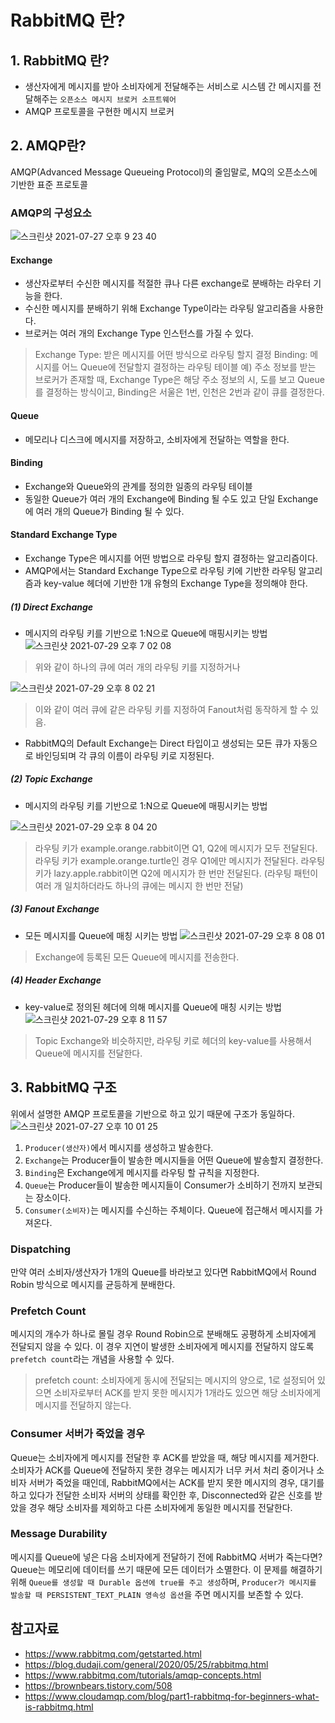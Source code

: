 # RabbitMQ 란?
## 1. RabbitMQ 란?
- 생산자에게 메시지를 받아 소비자에게 전달해주는 서비스로 시스템 간 메시지를 전달해주는 `오픈소스 메시지 브로커 소프트웨어`
- AMQP 프로토콜을 구현한 메시지 브로커

## 2. AMQP란?
AMQP(Advanced Message Queueing Protocol)의 줄임말로, MQ의 오픈소스에 기반한 표준 프로토콜
### AMQP의 구성요소
![스크린샷 2021-07-27 오후 9 23 40](https://user-images.githubusercontent.com/37948906/127153074-40855380-52d3-478c-aa08-cc1d771d8ece.png)

#### Exchange
- 생산자로부터 수신한 메시지를 적절한 큐나 다른 exchange로 분배하는 라우터 기능을 한다.
- 수신한 메시지를 분배하기 위해 Exchange Type이라는 라우팅 알고리즘을 사용한다.
- 브로커는 여러 개의 Exchange Type 인스턴스를 가질 수 있다.
> Exchange Type: 받은 메시지를 어떤 방식으로 라우팅 할지 결정
> Binding: 메시지를 어느 Queue에 전달할지 결정하는 라우팅 테이블
> 예) 주소 정보를 받는 브로커가 존재할 때, Exchange Type은 해당 주소 정보의 시, 도를 보고 Queue를 결정하는 방식이고, Binding은 서울은 1번, 인천은 2번과 같이 큐를 결정한다.

#### Queue
- 메모리나 디스크에 메시지를 저장하고, 소비자에게 전달하는 역할을 한다.

#### Binding
- Exchange와 Queue와의 관계를 정의한 일종의 라우팅 테이블
- 동일한 Queue가 여러 개의 Exchange에 Binding 될 수도 있고 단일 Exchange에 여러 개의 Queue가 Binding 될 수 있다.

#### Standard Exchange Type
- Exchange Type은 메시지를 어떤 방법으로 라우팅 할지 결정하는 알고리즘이다.
- AMQP에서는 Standard Exchange Type으로 라우팅 키에 기반한 라우팅 알고리즘과 key-value 헤더에 기반한 1개 유형의 Exchange Type을 정의해야 한다.

##### (1) Direct Exchange
- 메시지의 라우팅 키를 기반으로 1:N으로 Queue에 매핑시키는 방법
![스크린샷 2021-07-29 오후 7 02 08](https://user-images.githubusercontent.com/37948906/127472932-9c710e2a-3872-415f-8e34-1cd36aa9cf79.png)
> 위와 같이 하나의 큐에 여러 개의 라우팅 키를 지정하거나

![스크린샷 2021-07-29 오후 8 02 21](https://user-images.githubusercontent.com/37948906/127481055-cff6fa58-3b9c-48dd-9995-c2405775fa02.png)
> 이와 같이 여러 큐에 같은 라우팅 키를 지정하여 Fanout처럼 동작하게 할 수 있음.

- RabbitMQ의 Default Exchange는 Direct 타입이고 생성되는 모든 큐가 자동으로 바인딩되며 각 큐의 이름이 라우팅 키로 지정된다.

##### (2) Topic Exchange
- 메시지의 라우팅 키를 기반으로 1:N으로 Queue에 매핑시키는 방법

![스크린샷 2021-07-29 오후 8 04 20](https://user-images.githubusercontent.com/37948906/127481330-c73ca239-b500-4c6b-994b-08cfe74eb4ef.png)
> 라우팅 키가 example.orange.rabbit이면 Q1, Q2에 메시지가 모두 전달된다.
> 라우팅 키가 example.orange.turtle인 경우 Q1에만 메시지가 전달된다.
> 라우팅 키가 lazy.apple.rabbit이면 Q2에 메시지가 한 번만 전달된다. (라우팅 패턴이 여러 개 일치하더라도 하나의 큐에는 메시지 한 번만 전달)

##### (3) Fanout Exchange
- 모든 메시지를 Queue에 매칭 시키는 방법
![스크린샷 2021-07-29 오후 8 08 01](https://user-images.githubusercontent.com/37948906/127482224-7b72bc0f-0e73-486e-bebc-2c26116f54a7.png)
> Exchange에 등록된 모든 Queue에 메시지를 전송한다.

##### (4) Header Exchange
- key-value로 정의된 헤더에 의해 메시지를 Queue에 매칭 시키는 방법
![스크린샷 2021-07-29 오후 8 11 57](https://user-images.githubusercontent.com/37948906/127482385-72abddcd-8137-430f-a81f-8036424a2071.png)
> Topic Exchange와 비슷하지만, 라우팅 키로 헤더의 key-value를 사용해서 Queue에 메시지를 전달한다.

## 3. RabbitMQ 구조
위에서 설명한 AMQP 프로토콜을 기반으로 하고 있기 때문에 구조가 동일하다.
![스크린샷 2021-07-27 오후 10 01 25](https://user-images.githubusercontent.com/37948906/127157932-6c11b151-0c31-4f05-aa55-bfd575b0843b.png)

1. `Producer(생산자)`에서 메시지를 생성하고 발송한다.
2. `Exchange`는 Producer들이 발송한 메시지들을 어떤 Queue에 발송할지 결정한다.
3. `Binding`은 Exchange에게 메시지를 라우팅 할 규칙을 지정한다.
4. `Queue`는 Producer들이 발송한 메시지들이 Consumer가 소비하기 전까지 보관되는 장소이다.
5. `Consumer(소비자)`는 메시지를 수신하는 주체이다. Queue에 접근해서 메시지를 가져온다.

### Dispatching
만약 여러 소비자/생산자가 1개의 Queue를 바라보고 있다면 RabbitMQ에서 Round Robin 방식으로 메시지를 균등하게 분배한다.

### Prefetch Count
메시지의 개수가 하나로 몰릴 경우 Round Robin으로 분배해도 공평하게 소비자에게 전달되지 않을 수 있다.
이 경우 지연이 발생한 소비자에게 메시지를 전달하지 않도록 `prefetch count`라는 개념을 사용할 수 있다. 
> prefetch count: 소비자에게 동시에 전달되는 메시지의 양으로, 1로 설정되어 있으면 소비자로부터 ACK를 받지 못한 메시지가 1개라도 있으면 해당 소비자에게 메시지를 전달하지 않는다.

### Consumer 서버가 죽었을 경우
Queue는 소비자에게 메시지를 전달한 후 ACK를 받았을 때, 해당 메시지를 제거한다. 소비자가 ACK를 Queue에 전달하지 못한 경우는 메시지가 너무 커서 처리 중이거나 소비자 서버가 죽었을 때인데, RabbitMQ에서는 ACK를 받지 못한 메시지의 경우, 대기를 하고 있다가 전달한 소비자 서버의 상태를 확인한 후, Disconnected와 같은 신호를 받았을 경우 해당 소비자를 제외하고 다른 소비자에게 동일한 메시지를 전달한다.

### Message Durability
메시지를 Queue에 넣은 다음 소비자에게 전달하기 전에 RabbitMQ 서버가 죽는다면? Queue는 메모리에 데이터를 쓰기 때문에 모든 데이터가 소멸한다. 이 문제를 해결하기 위해 `Queue를 생성할 때 Durable 옵션에 true를 주고 생성`하며, `Producer가 메시지를 발송할 때 PERSISTENT_TEXT_PLAIN 영속성 옵션`을 주면 메시지를 보존할 수 있다.

## 참고자료
- https://www.rabbitmq.com/getstarted.html
- https://blog.dudaji.com/general/2020/05/25/rabbitmq.html
- https://www.rabbitmq.com/tutorials/amqp-concepts.html
- https://brownbears.tistory.com/508
- https://www.cloudamqp.com/blog/part1-rabbitmq-for-beginners-what-is-rabbitmq.html